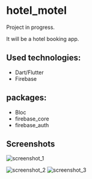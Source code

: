 # hotel_motel

Project in progress.

It will be a hotel booking app.

## Used technologies:

 - Dart/Flutter
 - Firebase
 
## packages:

 - Bloc
 - firebase_core
 - firebase_auth

## Screenshots

![screenshot_1](https://i.imgur.com/0GWncaA.png)

![screenshot_2](https://i.imgur.com/jTdq302.png)
![screenshot_3](https://i.imgur.com/bGEM70B.png)

